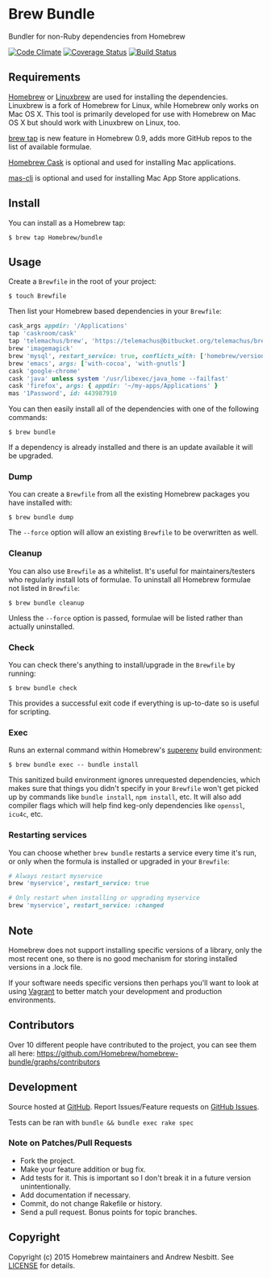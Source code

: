 # Brew Bundle

Bundler for non-Ruby dependencies from Homebrew

[![Code Climate](https://codeclimate.com/github/Homebrew/homebrew-bundle/badges/gpa.svg)](https://codeclimate.com/github/Homebrew/homebrew-bundle)
[![Coverage Status](https://coveralls.io/repos/Homebrew/homebrew-bundle/badge.svg)](https://coveralls.io/r/Homebrew/homebrew-bundle)
[![Build Status](https://travis-ci.org/Homebrew/homebrew-bundle.svg)](https://travis-ci.org/Homebrew/homebrew-bundle)

## Requirements

[Homebrew](https://github.com/Homebrew/brew) or [Linuxbrew](https://github.com/Linuxbrew/linuxbrew) are used for installing the dependencies.
Linuxbrew is a fork of Homebrew for Linux, while Homebrew only works on Mac OS X.
This tool is primarily developed for use with Homebrew on Mac OS X but should work with Linuxbrew on Linux, too.

[brew tap](https://github.com/Homebrew/brew/blob/master/share/doc/homebrew/brew-tap.md) is new feature in Homebrew 0.9, adds more GitHub repos to the list of available formulae.

[Homebrew Cask](https://github.com/caskroom/homebrew-cask) is optional and used for installing Mac applications.

[mas-cli](https://github.com/argon/mas) is optional and used for installing Mac App Store applications.

## Install

You can install as a Homebrew tap:

    $ brew tap Homebrew/bundle

## Usage

Create a `Brewfile` in the root of your project:

    $ touch Brewfile

Then list your Homebrew based dependencies in your `Brewfile`:

```ruby
cask_args appdir: '/Applications'
tap 'caskroom/cask'
tap 'telemachus/brew', 'https://telemachus@bitbucket.org/telemachus/brew.git'
brew 'imagemagick'
brew 'mysql', restart_service: true, conflicts_with: ['homebrew/versions/mysql56']
brew 'emacs', args: ['with-cocoa', 'with-gnutls']
cask 'google-chrome'
cask 'java' unless system '/usr/libexec/java_home --failfast'
cask 'firefox', args: { appdir: '~/my-apps/Applications' }
mas '1Password', id: 443987910
```

You can then easily install all of the dependencies with one of the following commands:

    $ brew bundle

If a dependency is already installed and there is an update available it will be upgraded.

### Dump

You can create a `Brewfile` from all the existing Homebrew packages you have installed with:

    $ brew bundle dump

The `--force` option will allow an existing `Brewfile` to be overwritten as well.

### Cleanup

You can also use `Brewfile` as a whitelist. It's useful for maintainers/testers who regularly install lots of formulae. To uninstall all Homebrew formulae not listed in `Brewfile`:

    $ brew bundle cleanup

Unless the `--force` option is passed, formulae will be listed rather than actually uninstalled.

### Check

You can check there's anything to install/upgrade in the `Brewfile` by running:

    $ brew bundle check

This provides a successful exit code if everything is up-to-date so is useful for scripting.

### Exec

Runs an external command within Homebrew's [superenv](https://github.com/Homebrew/brew/blob/master/share/doc/homebrew/Formula-Cookbook.md#superenv-notes) build environment:

    $ brew bundle exec -- bundle install

This sanitized build environment ignores unrequested dependencies, which makes sure that things you didn't specify in your `Brewfile` won't get picked up by commands like `bundle install`, `npm install`, etc. It will also add compiler flags which will help find keg-only dependencies like `openssl`, `icu4c`, etc.

### Restarting services

You can choose whether `brew bundle` restarts a service every time it's run, or
only when the formula is installed or upgraded in your `Brewfile`:

```ruby
# Always restart myservice
brew 'myservice', restart_service: true

# Only restart when installing or upgrading myservice
brew 'myservice', restart_service: :changed
```

## Note

Homebrew does not support installing specific versions of a library, only the most recent one, so there is no good mechanism for storing installed versions in a .lock file.

If your software needs specific versions then perhaps you'll want to look at using [Vagrant](https://vagrantup.com/) to better match your development and production environments.

## Contributors

Over 10 different people have contributed to the project, you can see them all here: https://github.com/Homebrew/homebrew-bundle/graphs/contributors

## Development

Source hosted at [GitHub](https://github.com/Homebrew/homebrew-bundle).
Report Issues/Feature requests on [GitHub Issues](https://github.com/Homebrew/homebrew-bundle/issues).

Tests can be ran with `bundle && bundle exec rake spec`

### Note on Patches/Pull Requests

 * Fork the project.
 * Make your feature addition or bug fix.
 * Add tests for it. This is important so I don't break it in a future version unintentionally.
 * Add documentation if necessary.
 * Commit, do not change Rakefile or history.
 * Send a pull request. Bonus points for topic branches.

## Copyright

Copyright (c) 2015 Homebrew maintainers and Andrew Nesbitt. See [LICENSE](https://github.com/Homebrew/homebrew-bundle/blob/master/LICENSE) for details.
